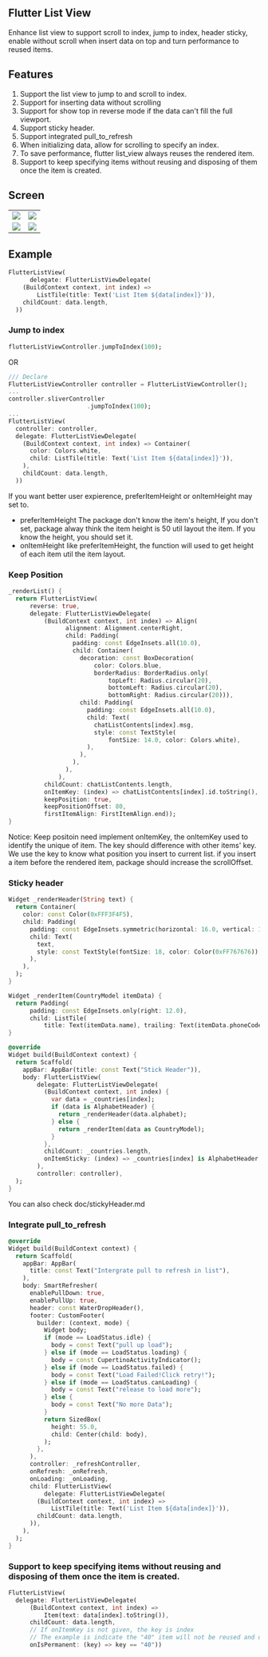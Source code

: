 ## Flutter List View

Enhance list view to support scroll to index, jump to index, header sticky, enable without scroll when insert data on top and turn performance to reused items.

## Features

1. Support the list view to jump to and scroll to index.
2. Support for inserting data without scrolling  
3. Support for show top in reverse mode if the data can't fill the full viewport.
4. Support sticky header.
5. Support integrated pull_to_refresh
6. When initializing data, allow for scrolling to specify an index.
7. To save performance, flutter list_view always reuses the rendered item.
8. Support to keep specifying items without reusing and disposing of them once the item is created.

## Screen
|  |  |
| :-----:| :----: |
| ![](screen/jump.gif) | ![](screen/stickyHeader.gif) |
| ![](screen/chat.gif) | ![](screen/pullToRefresh.gif) |

## Example
```dart
FlutterListView(
      delegate: FlutterListViewDelegate(
    (BuildContext context, int index) =>
        ListTile(title: Text('List Item ${data[index]}')),
    childCount: data.length,
  ))
```
### Jump to index
```dart
flutterListViewController.jumpToIndex(100);
```
OR
```dart
/// Declare
FlutterListViewController controller = FlutterListViewController();
...
controller.sliverController
                      .jumpToIndex(100);
...
FlutterListView(
  controller: controller,
  delegate: FlutterListViewDelegate(
    (BuildContext context, int index) => Container(
      color: Colors.white,
      child: ListTile(title: Text('List Item ${data[index]}')),
    ),
    childCount: data.length,
  ))
```

If you want better user expierence, preferItemHeight or onItemHeight may set to.
- preferItemHeight 
The package don't know the item's height, If you don't set, package alway think the item height is 50 util layout the item. If you know the height, you should set it.  
- onItemHeight
like preferItemHeight, the function will used to get height of each item util the item layout.
### Keep Position
```dart
_renderList() {
  return FlutterListView(
      reverse: true,
      delegate: FlutterListViewDelegate(
          (BuildContext context, int index) => Align(
                alignment: Alignment.centerRight,
                child: Padding(
                  padding: const EdgeInsets.all(10.0),
                  child: Container(
                    decoration: const BoxDecoration(
                        color: Colors.blue,
                        borderRadius: BorderRadius.only(
                            topLeft: Radius.circular(20),
                            bottomLeft: Radius.circular(20),
                            bottomRight: Radius.circular(20))),
                    child: Padding(
                      padding: const EdgeInsets.all(10.0),
                      child: Text(
                        chatListContents[index].msg,
                        style: const TextStyle(
                            fontSize: 14.0, color: Colors.white),
                      ),
                    ),
                  ),
                ),
              ),
          childCount: chatListContents.length,
          onItemKey: (index) => chatListContents[index].id.toString(),
          keepPosition: true,
          keepPositionOffset: 80,
          firstItemAlign: FirstItemAlign.end));
}
```

Notice: Keep positoin need implement onItemKey, the onItemKey used to identify the unique of item. The key should difference with other items' key.
We use the key to know what position you insert to current list. if you insert a item before the rendered item, package should increase the scrollOffset.

### Sticky header
```dart
Widget _renderHeader(String text) {
  return Container(
    color: const Color(0xFFF3F4F5),
    child: Padding(
      padding: const EdgeInsets.symmetric(horizontal: 16.0, vertical: 12.0),
      child: Text(
        text,
        style: const TextStyle(fontSize: 18, color: Color(0xFF767676)),
      ),
    ),
  );
}

Widget _renderItem(CountryModel itemData) {
  return Padding(
      padding: const EdgeInsets.only(right: 12.0),
      child: ListTile(
          title: Text(itemData.name), trailing: Text(itemData.phoneCode)));
}

@override
Widget build(BuildContext context) {
  return Scaffold(
    appBar: AppBar(title: const Text("Stick Header")),
    body: FlutterListView(
        delegate: FlutterListViewDelegate(
          (BuildContext context, int index) {
            var data = _countries[index];
            if (data is AlphabetHeader) {
              return _renderHeader(data.alphabet);
            } else {
              return _renderItem(data as CountryModel);
            }
          },
          childCount: _countries.length,
          onItemSticky: (index) => _countries[index] is AlphabetHeader,
        ),
        controller: controller),
  );
}

```
You can also check doc/stickyHeader.md

### Integrate pull_to_refresh
```dart
@override
Widget build(BuildContext context) {
  return Scaffold(
    appBar: AppBar(
      title: const Text("Intergrate pull to refresh in list"),
    ),
    body: SmartRefresher(
      enablePullDown: true,
      enablePullUp: true,
      header: const WaterDropHeader(),
      footer: CustomFooter(
        builder: (context, mode) {
          Widget body;
          if (mode == LoadStatus.idle) {
            body = const Text("pull up load");
          } else if (mode == LoadStatus.loading) {
            body = const CupertinoActivityIndicator();
          } else if (mode == LoadStatus.failed) {
            body = const Text("Load Failed!Click retry!");
          } else if (mode == LoadStatus.canLoading) {
            body = const Text("release to load more");
          } else {
            body = const Text("No more Data");
          }
          return SizedBox(
            height: 55.0,
            child: Center(child: body),
          );
        },
      ),
      controller: _refreshController,
      onRefresh: _onRefresh,
      onLoading: _onLoading,
      child: FlutterListView(
          delegate: FlutterListViewDelegate(
        (BuildContext context, int index) =>
            ListTile(title: Text('List Item ${data[index]}')),
        childCount: data.length,
      )),
    ),
  );
}
```

### Support to keep specifying items without reusing and disposing of them once the item is created.
```dart
FlutterListView(
  delegate: FlutterListViewDelegate(
      (BuildContext context, int index) =>
          Item(text: data[index].toString()),
      childCount: data.length,
      // If onItemKey is not given, the key is index
      // The example is indicate the "40" item will not be reused and disposed after it was created
      onIsPermanent: (key) => key == "40"))
```